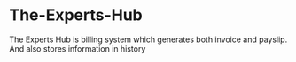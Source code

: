 # The-Experts-Hub
The Experts Hub is billing system which generates both invoice and payslip. And also stores information in history

